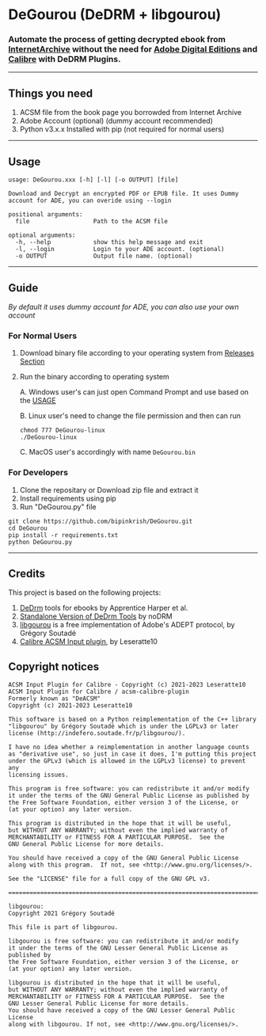 # DeGourou (DeDRM + libgourou)

### Automate the process of getting decrypted ebook from [InternetArchive](https://archive.org/) without the need for [Adobe Digital Editions](https://www.adobe.com/in/solutions/ebook/digital-editions/download.html) and [Calibre](https://calibre-ebook.com/) with DeDRM Plugins.

---

## Things you need

1. ACSM file from the book page you borrowded from Internet Archive
2. Adobe Account (optional) (dummy account recommended)
3. Python v3.x.x Installed with pip (not required for normal users)

---

## Usage

```
usage: DeGourou.xxx [-h] [-l] [-o OUTPUT] [file]

Download and Decrypt an encrypted PDF or EPUB file. It uses Dummy account for ADE, you can overide using --login

positional arguments:
  file                  Path to the ACSM file

optional arguments:
  -h, --help            show this help message and exit
  -l, --login           Login to your ADE account. (optional)
  -o OUTPUT             Output file name. (optional)
```

---

## Guide

*By default it uses dummy account for ADE, you can also use your own account*
### For Normal Users

1. Download binary file according to your operating system from [Releases Section](https://github.com/bipinkrish/DeGourou/releases)
2. Run the binary according to operating system

    A. Windows user's can just open Command Prompt and use based on the [USAGE](https://github.com/bipinkrish/DeGourou#usage)

    B. Linux user's need to change the file permission and then can run

    ```
    chmod 777 DeGourou-linux
    ./DeGourou-linux
    ```

    C. MacOS user's accordingly with name ```DeGourou.bin```

### For Developers

1. Clone the repositary or Download zip file and extract it
2. Install requirements using pip
3. Run "DeGourou.py" file


```
git clone https://github.com/bipinkrish/DeGourou.git
cd DeGourou
pip install -r requirements.txt
python DeGourou.py
```

---

## Credits

This project is based on the following projects:

1. [DeDrm](https://github.com/apprenticeharper/DeDRM_tools) tools for ebooks by Apprentice Harper et al.
2. [Standalone Version of DeDrm Tools](https://github.com/noDRM/DeDRM_tools) by noDRM
3. [libgourou](https://indefero.soutade.fr//p/libgourou/) is a free implementation of Adobe's ADEPT protocol, by Grégory Soutadé
4. [Calibre ACSM Input plugin](https://github.com/Leseratte10/acsm-calibre-plugin), by Leseratte10

## Copyright notices

```
ACSM Input Plugin for Calibre - Copyright (c) 2021-2023 Leseratte10
ACSM Input Plugin for Calibre / acsm-calibre-plugin
Formerly known as "DeACSM"
Copyright (c) 2021-2023 Leseratte10

This software is based on a Python reimplementation of the C++ library 
"libgourou" by Grégory Soutadé which is under the LGPLv3 or later 
license (http://indefero.soutade.fr/p/libgourou/).

I have no idea whether a reimplementation in another language counts 
as "derivative use", so just in case it does, I'm putting this project 
under the GPLv3 (which is allowed in the LGPLv3 license) to prevent any 
licensing issues. 

This program is free software: you can redistribute it and/or modify
it under the terms of the GNU General Public License as published by
the Free Software Foundation, either version 3 of the License, or
(at your option) any later version.

This program is distributed in the hope that it will be useful,
but WITHOUT ANY WARRANTY; without even the implied warranty of
MERCHANTABILITY or FITNESS FOR A PARTICULAR PURPOSE.  See the
GNU General Public License for more details.

You should have received a copy of the GNU General Public License
along with this program.  If not, see <http://www.gnu.org/licenses/>.

See the "LICENSE" file for a full copy of the GNU GPL v3.

========================================================================

libgourou:
Copyright 2021 Grégory Soutadé

This file is part of libgourou.

libgourou is free software: you can redistribute it and/or modify
it under the terms of the GNU Lesser General Public License as published by
the Free Software Foundation, either version 3 of the License, or
(at your option) any later version.

libgourou is distributed in the hope that it will be useful,
but WITHOUT ANY WARRANTY; without even the implied warranty of
MERCHANTABILITY or FITNESS FOR A PARTICULAR PURPOSE.  See the
GNU Lesser General Public License for more details.
You should have received a copy of the GNU Lesser General Public License
along with libgourou. If not, see <http://www.gnu.org/licenses/>.


```
